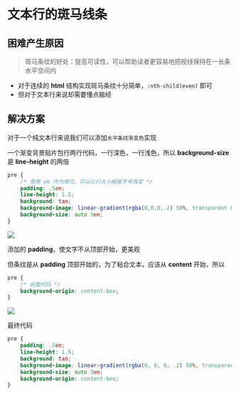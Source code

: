 # 文本行的斑马线条

## 困难产生原因

> 斑马条纹的好处：提高可读性，可以帮助读者更容易地把视线保持在一长条水平空间内

- 对于连续的 **html** 结构实现斑马条纹十分简单，`:nth-child(even)` 即可
- 但对于文本行来说却需要懂点脑经

## 解决方案

对于一个纯文本行来说我们可以添加`水平条纹渐变色`实现

一个渐变背景贴片包行两行代码，一行深色，一行浅色，所以 **background-size** 是 **line-height** 的两倍

```css
pre {
    /* 使用 em 作为单位，可以让行大小根据字号改变 */
    padding: .5em;
    line-height: 1.5;
    background: tan;
    background-image: linear-gradient(rgba(0,0,0,.2) 50%, transparent 0);
    background-size: auto 3em;
}
```

![](https://cdn.jsdelivr.net/gh/kingmusi/blogImages/img/20210410150213.png)

添加的 **padding**，使文字不从顶部开始，更美观

但条纹是从 **padding** 顶部开始的，为了粘合文本，应该从 **content** 开始，所以

```css
pre {
    /* 前面代码 */
    background-origin: content-box;
}
```

![](https://cdn.jsdelivr.net/gh/kingmusi/blogImages/img/20210410150543.png)

最终代码

```css
pre {
    padding: .5em;
    line-height: 1.5;
    background: tan;
    background-image: linear-gradient(rgba(0, 0, 0, .2) 50%, transparent 0);
    background-size: auto 3em;
    background-origin: content-box;
}
```

